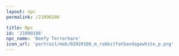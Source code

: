 ```yaml
---
layout: npc
permalink: /21090186

title: Npc
id: '21090186'
npc_name: 'Beefy Terrorhare'
icon_url: 'portrait/mob/02020186_m_rabbitfatbandagewhite_p.png'
---
```

